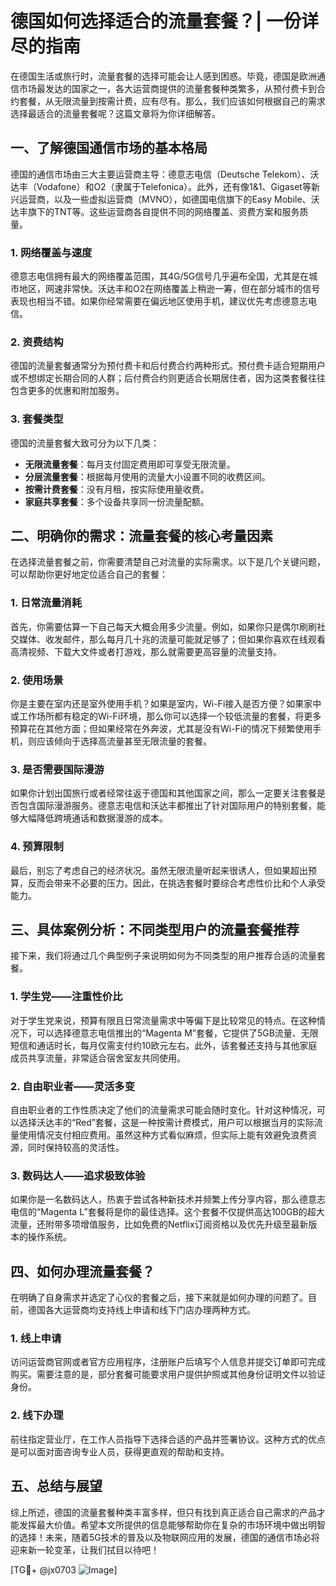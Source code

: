 # 德国如何选择适合的流量套餐？| 一份详尽的指南

在德国生活或旅行时，流量套餐的选择可能会让人感到困惑。毕竟，德国是欧洲通信市场最发达的国家之一，各大运营商提供的流量套餐种类繁多，从预付费卡到合约套餐，从无限流量到按需计费，应有尽有。那么，我们应该如何根据自己的需求选择最适合的流量套餐呢？这篇文章将为你详细解答。

## 一、了解德国通信市场的基本格局

德国的通信市场由三大主要运营商主导：德意志电信（Deutsche Telekom）、沃达丰（Vodafone）和O2（隶属于Telefonica）。此外，还有像1&1、Gigaset等新兴运营商，以及一些虚拟运营商（MVNO），如德国电信旗下的Easy Mobile、沃达丰旗下的TNT等。这些运营商各自提供不同的网络覆盖、资费方案和服务质量。

### 1. 网络覆盖与速度
德意志电信拥有最大的网络覆盖范围，其4G/5G信号几乎遍布全国，尤其是在城市地区，网速非常快。沃达丰和O2在网络覆盖上稍逊一筹，但在部分城市的信号表现也相当不错。如果你经常需要在偏远地区使用手机，建议优先考虑德意志电信。

### 2. 资费结构
德国的流量套餐通常分为预付费卡和后付费合约两种形式。预付费卡适合短期用户或不想绑定长期合同的人群；后付费合约则更适合长期居住者，因为这类套餐往往包含更多的优惠和附加服务。

### 3. 套餐类型
德国的流量套餐大致可分为以下几类：
- **无限流量套餐**：每月支付固定费用即可享受无限流量。
- **分层流量套餐**：根据每月使用的流量大小设置不同的收费区间。
- **按需计费套餐**：没有月租，按实际使用量收费。
- **家庭共享套餐**：多个设备共享同一份流量配额。

## 二、明确你的需求：流量套餐的核心考量因素

在选择流量套餐之前，你需要清楚自己对流量的实际需求。以下是几个关键问题，可以帮助你更好地定位适合自己的套餐：

### 1. 日常流量消耗
首先，你需要估算一下自己每天大概会用多少流量。例如，如果你只是偶尔刷刷社交媒体、收发邮件，那么每月几十兆的流量可能就足够了；但如果你喜欢在线观看高清视频、下载大文件或者打游戏，那么就需要更高容量的流量支持。

### 2. 使用场景
你是主要在室内还是室外使用手机？如果是室内，Wi-Fi接入是否方便？如果家中或工作场所都有稳定的Wi-Fi环境，那么你可以选择一个较低流量的套餐，将更多预算花在其他方面；但如果经常在外奔波，尤其是没有Wi-Fi的情况下频繁使用手机，则应该倾向于选择高流量甚至无限流量的套餐。

### 3. 是否需要国际漫游
如果你计划出国旅行或者经常往返于德国和其他国家之间，那么一定要关注套餐是否包含国际漫游服务。德意志电信和沃达丰都推出了针对国际用户的特别套餐，能够大幅降低跨境通话和数据漫游的成本。

### 4. 预算限制
最后，别忘了考虑自己的经济状况。虽然无限流量听起来很诱人，但如果超出预算，反而会带来不必要的压力。因此，在挑选套餐时要综合考虑性价比和个人承受能力。

## 三、具体案例分析：不同类型用户的流量套餐推荐

接下来，我们将通过几个典型例子来说明如何为不同类型的用户推荐合适的流量套餐。

### 1. 学生党——注重性价比
对于学生党来说，预算有限且日常流量需求中等偏下是比较常见的特点。在这种情况下，可以选择德意志电信推出的“Magenta M”套餐，它提供了5GB流量、无限短信和通话时长，每月仅需支付约10欧元左右。此外，该套餐还支持与其他家庭成员共享流量，非常适合宿舍室友共同使用。

### 2. 自由职业者——灵活多变
自由职业者的工作性质决定了他们的流量需求可能会随时变化。针对这种情况，可以选择沃达丰的“Red”套餐，这是一种按需计费模式，用户可以根据当月的实际流量使用情况支付相应费用。虽然这种方式看似麻烦，但实际上能有效避免浪费资源，同时保持较高的灵活性。

### 3. 数码达人——追求极致体验
如果你是一名数码达人，热衷于尝试各种新技术并频繁上传分享内容，那么德意志电信的“Magenta L”套餐将是你的最佳选择。这个套餐不仅提供高达100GB的超大流量，还附带多项增值服务，比如免费的Netflix订阅资格以及优先升级至最新版本的操作系统。

## 四、如何办理流量套餐？

在明确了自身需求并选定了心仪的套餐之后，接下来就是如何办理的问题了。目前，德国各大运营商均支持线上申请和线下门店办理两种方式。

### 1. 线上申请
访问运营商官网或者官方应用程序，注册账户后填写个人信息并提交订单即可完成购买。需要注意的是，部分套餐可能要求用户提供护照或其他身份证明文件以验证身份。

### 2. 线下办理
前往指定营业厅，在工作人员指导下选择合适的产品并签署协议。这种方式的优点是可以面对面咨询专业人员，获得更直观的帮助和支持。

## 五、总结与展望

综上所述，德国的流量套餐种类丰富多样，但只有找到真正适合自己需求的产品才能发挥最大价值。希望本文所提供的信息能够帮助你在复杂的市场环境中做出明智的选择！未来，随着5G技术的普及以及物联网应用的发展，德国的通信市场必将迎来新一轮变革，让我们拭目以待吧！

[TG💪+ @jx0703 ![Image](https://github.com/user-attachments/assets/dbca1d08-cadb-493c-b0ec-ad6f7a83f270)]